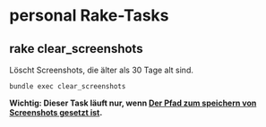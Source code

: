 # personal Rake-Tasks

## rake clear_screenshots

Löscht Screenshots, die älter als 30 Tage alt sind.

`bundle exec clear_screenshots`

**Wichtig: Dieser Task läuft nur, wenn [Der Pfad zum speichern von Screenshots gesetzt ist](http://osxdaily.com/2011/01/26/change-the-screenshot-save-file-location-in-mac-os-x/).**
